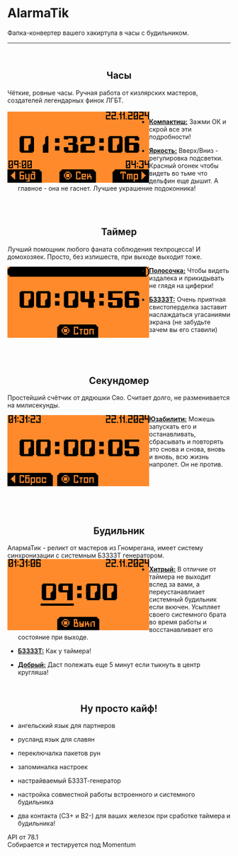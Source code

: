 # AlarmaTik
Фапка-конвертер вашего хакиртула в часы с будильником.

-----
<br>
<h2 align="center">Часы</h2>
Чёткие, ровные часы. Ручная работа от кизлярских мастеров, создателей легендарных финок ЛГБТ.
<br><br>
<img src=".github/assets/view_clock.png" align="left" height="160vh"/>

- <ins><b>Компактиш:</b></ins> Зажми ОК и скрой все эти подробности!

- <ins><b>Яркость:</b></ins> Вверх/Вниз - регулировка подсветки. Красный огонек чтобы видеть во тьме что дельфин еще дышит. А главное - она не гаснет. Лучшее украшение подоконника!
<br>


<br>
<h2 align="center">Таймер</h2>

Лучший помощник любого фаната соблюдения техпроцесса! И домохозяек. Просто, без излишеств, при выходе выходит тоже.
<br>

<img src=".github/assets/view_timer.png" align="left" height="160vh"/>

- <ins><b>Полосочка:</b></ins> Чтобы видеть издалека и прикидывать не глядя на циферки!

- <ins><b>БЗЗЗЗТ:</b></ins> Очень приятная свистоперделка заставит наслаждаться угасаниями экрана (не забудьте зачем вы его ставили)

<br><br><br>

<h2 align="center">Секундомер</h2>

Простейший счётчик от дядюшки Сяо. Считает долго, не разменивается на милисекунды. 

<img src=".github/assets/view_stopwatch.png" align="left" height="160vh"/>

- <ins><b>Юзабилити:</b></ins> Можешь запускать его и останавливать, сбрасывать и повторять это снова и снова, вновь и вновь, всю жизнь напролет. Он не против. 

<br><br><br><br><br>

<h2 align="center">Будильник</h2>
АлармаТик - реликт от мастеров из Гномрегана, имеет систему синхронизации с системным БЗЗЗЗТ генератором.  

<img src=".github/assets/view_alarm.png" align="left" height="160vh"/>

- <ins><b>Хитрый:</b></ins> В отличие от таймера не выходит вслед за вами, а переустанавлиает системный будильник если вкючен. Усыпляет своего системного брата во время работы и восстанавливает его состояние при выходе.

- <ins><b>БЗЗЗЗТ:</b></ins> Как у таймера!

- <ins><b>Добрый:</b></ins> Даст полежать еще 5 минут если тыкнуть в центр кругляша!

<br>
<h2 align="center">Ну просто кайф!</h2>

  - ангельский язык для партнеров

  - русланд язык для славян

  - переключалка пакетов рун

  - запоминалка настроек

  - настрайваемый БЗЗЗТ-генератор

  - настройка совместной работы встроенного и системного будильника 

  - два контакта (C3+ и B2-) для ваших железок при сработке таймера и будильника!

API от 78.1<br>
Cобирается и тестируется под Momentum
